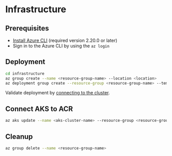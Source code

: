 # Infrastructure

## Prerequisites

* [Install Azure CLI](https://learn.microsoft.com/en-us/cli/azure/install-azure-cli) (required version 2.20.0 or later)
* Sign in to the Azure CLI by using the `az login`

## Deployment

```bash
cd infrastructure
az group create --name <resource-group-name> --location <location>
az deployment group create --resource-group <resource-group-name> --template-file main.bicep --parameters projectName=<project-name>
```

Validate deployment by [connecting to the cluster](https://learn.microsoft.com/en-us/azure/aks/learn/quick-kubernetes-deploy-bicep?tabs=azure-cli%2CCLI#connect-to-the-cluster).

## Connect AKS to ACR

```bash
az aks update --name <aks-cluster-name> --resource-group <resource-group-name> --attach-acr <acr-name>
```

## Cleanup

```bash
az group delete --name <resource-group-name>
```
